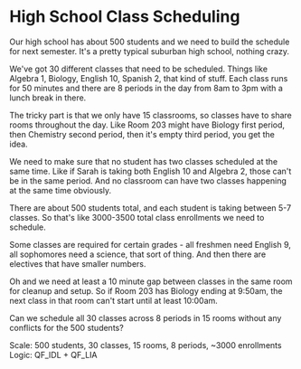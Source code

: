 # High School Class Scheduling

Our high school has about 500 students and we need to build the schedule for next semester. It's a pretty typical suburban high school, nothing crazy.

We've got 30 different classes that need to be scheduled. Things like Algebra 1, Biology, English 10, Spanish 2, that kind of stuff. Each class runs for 50 minutes and there are 8 periods in the day from 8am to 3pm with a lunch break in there.

The tricky part is that we only have 15 classrooms, so classes have to share rooms throughout the day. Like Room 203 might have Biology first period, then Chemistry second period, then it's empty third period, you get the idea.

We need to make sure that no student has two classes scheduled at the same time. Like if Sarah is taking both English 10 and Algebra 2, those can't be in the same period. And no classroom can have two classes happening at the same time obviously.

There are about 500 students total, and each student is taking between 5-7 classes. So that's like 3000-3500 total class enrollments we need to schedule.

Some classes are required for certain grades - all freshmen need English 9, all sophomores need a science, that sort of thing. And then there are electives that have smaller numbers.

Oh and we need at least a 10 minute gap between classes in the same room for cleanup and setup. So if Room 203 has Biology ending at 9:50am, the next class in that room can't start until at least 10:00am.

Can we schedule all 30 classes across 8 periods in 15 rooms without any conflicts for the 500 students?

Scale: 500 students, 30 classes, 15 rooms, 8 periods, ~3000 enrollments
Logic: QF_IDL + QF_LIA
